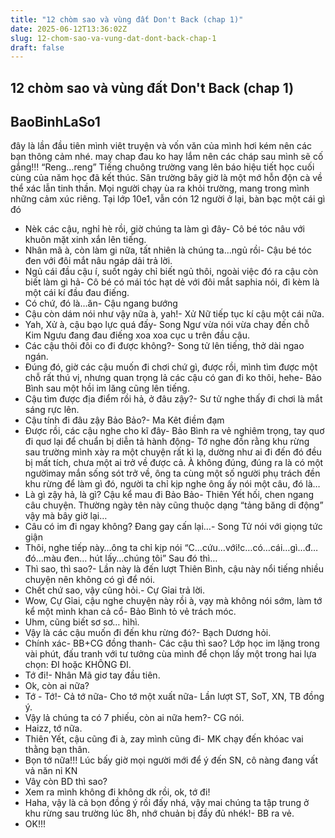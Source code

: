 ```yaml
---
title: "12 chòm sao và vùng đất Don't Back (chap 1)"
date: 2025-06-12T13:36:02Z
slug: 12-chom-sao-va-vung-dat-dont-back-chap-1
draft: false
---
```


## 12 chòm sao và vùng đất Don't Back (chap 1)

## BaoBinhLaSo1

đây là lần đầu tiên mình viêt truyện và vốn văn của mình hơi kém nên các bạn thông cảm nhé. may chap đau ko hay lắm nên các cháp sau mình sẽ cố gắng!!!
“Reng…reng”
Tiếng chuông trường vang lên báo hiệu tiết học cuối cùng của năm học đã kết thúc. Sân trường bây giờ là một mớ hỗn độn cà về thể xác lẫn tinh thần. Mọi người chạy ùa ra khỏi trường, mang trong mình những cảm xúc riêng. Tại lớp 10e1, vẫn cón 12 người ở lại, bàn bạc một cái gì đó
- Nèk các cậu, nghỉ hè rồi, giờ chúng ta làm gì đây- Cô bé tóc nâu với khuôn mặt xinh xắn lên tiếng.
- Nhân mã à, còn làm gi nữa, tất nhiên là chúng ta…ngủ rồi- Cậu bé tóc đen với đôi mắt nâu ngáp dải trả lời.
- Ngủ cái đầu cậu í, suốt ngảy chỉ biết ngủ thôi, ngoài việc đó ra cậu còn biết làm gì hả- Cô bé có mái tóc hạt dẻ với đôi mắt saphia nói, đi kèm là một cái kí đầu đau điếng.
- Có chứ, đó là…ăn- Cậu ngang bướng
- Cậu còn dám nói như vậy nữa à, yah!- Xử Nữ tiếp tục kí cậu một cái nữa.
- Yah, Xử à, cậu bạo lực quá đấy- Song Ngư vừa nói vừa chay đến chỗ Kim Ngưu đang đau điếng xoa xoa cục u trên đầu cậu.
- Các cậu thôi đôi co đi được không?- Song tử lên tiếng, thở dài ngao ngán.
- Đúng đó, giờ các cậu muốn đi chơi chứ gì, được rồi, mình tìm được một chỗ rất thú vị, nhưng quan trọng lả các cậu có gan đi ko thôi, hehe- Bảo Bình sau một hồi im lăng cũng lên tiếng.
- Cậu tìm được địa điểm rồi hả, ở đâu zậy?- Sư tử nghe thấy đi chơi là mắt sáng rực lên.
- Cậu tính đi đâu zậy Bảo Bảo?- Ma Kêt điềm đạm
- Được rồi, các cậu nghe cho kĩ đây- Bảo Bình ra vẻ nghiêm trọng, tay quơ đi quơ lại để chuẩn bị diễn tả hành động- Tớ nghe đồn rằng khu rừng sau trường mình xày ra một chuyện rất kì lạ, dường như ai đi đến đó đều bị mất tích, chưa một ai trở về được cả. À không đúng, đúng ra là có một ngườimay mắn sống sót trở về, ông ta cùng một số người phụ trách đền khu rừng để làm gì đó, người ta chỉ kịp nghe ông ấy nói một câu, đó là…
- Là gì zậy hả, là gì? Cậu kể mau đi Bảo Bảo- Thiên Yết hối, chen ngang câu chuyện. Thường ngày tên này cũng thuộc dạng “tảng băng di động” vậy mà bây giờ lại…
-  Câu có im đi ngay không? Đang gay cấn lại…- Song Tử nói với giọng tức giận
- Thôi, nghe tiếp này…ông ta chỉ kịp nói “C…cứu…với!c…có…cái…gì…đ…đó…màu đen… hút lấy…chúng tôi” Sau đó thì…
- Thì sao, thì sao?- Lần này là đến lượt Thiên Bình, cậu này nổi tiếng nhiều chuyện nên không có gì để nói.
- Chết chứ sao, vậy cũng hỏi.- Cự Gỉai trả lời.
- Wow, Cự Gỉai, cậu nghe chuyện này rồi à, vạy mà không nói sớm, làm tớ kể một mình khan cả cổ- Bảo Bình tỏ vẻ trách móc.
- Uhm, cũng biết sơ sơ… hìhì.
- Vậy là các cậu muốn đi đến khu rừng đó?- Bạch Dương hỏi.
- Chính xác- BB+CG đồng thanh- Các cậu thì sao?
Lớp học im lặng trong vài phút, đấu tranh với tư tưởng cùa mình để chọn lấy một trong hai lựa chọn: ĐI hoặc KHÔNG ĐI.
- Tớ đi!- Nhân Mã giơ tay đầu tiên.
- Ok, còn ai nữa?
- Tớ - Tớ!- Cả tớ nữa- Cho tớ một xuất nữa- Lần lượt ST, SoT, XN, TB đồng ý.
- Vậy lả chúng ta có 7 phiếu, còn ai nữa hem?- CG nói.
- Haizz, tớ nữa.
- Thiên Yết, cậu cũng đi à, zay mình cũng đi- MK chạy đến khóac vai thằng bạn thân.
- Bọn tớ nữa!!!
Lúc bấy giờ mọi người mới để ý đến SN, cô nàng đang vất vả năn nỉ KN
- Vâỵ còn BD thì sao?
- Xem ra mình không đi không dk rồi, ok, tớ đi!
- Haha, vậy là cả bọn đồng ý rồi đấy nhá, vậy mai chúng ta tập trung ở khu rừng sau trường lúc 8h, nhớ chuản bị đầy đủ nhék!- BB ra vẻ.
- OK!!!